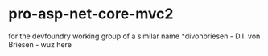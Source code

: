 # pro-asp-net-core-mvc2
for the devfoundry working group of a similar name
*divonbriesen - D.I. von Briesen - wuz here

